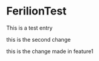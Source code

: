 # FerilionTest

This is a test entry

this is the second change

this is the change made in feature1
